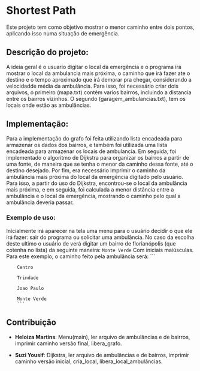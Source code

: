 # Shortest Path
 Este projeto tem como objetivo mostrar o menor caminho entre dois pontos, aplicando isso numa situação de emergência.

## Descrição do projeto:
A ideia geral é o usuario digitar o local da emergência e o programa irá mostrar o local da ambulancia mais próxima, 
o caminho que irá fazer ate o destino e o tempo aproximado que irá demorar pra chegar, considerando a velocidadde média da ambulância.
Para isso, foi necessário criar dois arquivos, o primeiro (mapa.txt) contém varios bairros, incluindo a distancia entre os bairros vizinhos. O segundo (garagem_ambulancias.txt), tem os locais onde estão as ambulâncias.
## Implementação:
Para a implementação do grafo foi feita utilizando lista encadeada para armazenar os dados dos bairros, e também foi utilizada uma lista encadeada para armazenar os locais de ambulancia.
Em seguida, foi implementado o algoritmo de Dijkstra para organizar os bairros a partir de uma fonte, de maneira que se tenha o menor da caminho dessa fonte, até o destino desejado.
Por fim, era necessário imprimir o caminho da ambulância mais próxima do local da emergência digitado pelo usuário. Para isso, a partir do uso do Dijkstra, encontrou-se o local da ambulância mais próxima, e em seguida, foi calculada a menor distância entre a ambulância e o local da emergência, mostrando o caminho pelo qual a ambulância deveria passar.
### Exemplo de uso:
Inicialmente irá aparecer na tela uma menu para o usuário decidir o que ele irá fazer: sair do programa ou solicitar uma ambulância. No caso da escolha deste ultimo o usuário de verá digitar um bairro de florianópolis (que cotenha no lista) da seguinte maneira:
          ```
          Monte Verde
          ```       Com iniciais maiúsculas.
Para este exemplo, o caminho feito pela ambulância será: 
        ```
        
        Centro
        
        Trindade
        
        Joao Paulo
        
        Monte Verde
        ```
        
## Contribuição
* **Heloiza Martins**: Menu(main), ler arquivo de ambulâncias e de bairros, imprimir caminho versão final, libera_grafo.

* **Suzi Yousif**: Dijkstra, ler arquivo de ambulâncias e de bairros, imprimir caminho versão inicial, cria_local, libera_local_ambulâncias.
